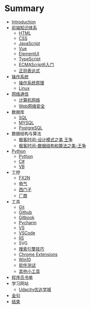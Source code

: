 # Summary

* [Introduction](README.md)
* [前端知识体系](front/front.md)
    * [HTML](front/html.md)
    * [CSS](front/css.md)
    * [JavaScript](front/js.md)
    * [Vue](front/vue.md)
    * [ElementUI](front/ElementUI.md)
    * [TypeScript](front/TypeScript.md)
    * [ECMAScript6入门](front/ECMAScript6.md)
    * [正则表达式](front/rules.md)
* [操作系统](system/system.md)
    * [操作系统原理](system/operatingSys.md)
    * [Linux](system/linux.md)
* [网络通信](Intenet/intenet.md)
    * [计算机网络](Intenet/ComputeInt.md)
    * [Web网络安全](Intenet/WebSafe.md)
* 数据库
    * [SQL](SQL/SQL.md)
    * [MYSQL](SQL/MYSQL.md)
    * [PostgreSQL](SQL/PostgreSQL.md)
* 数据结构与算法
    * [极客时间-设计模式之美 王争](Data/design.md)
    * [极客时间-数据结构和算法之美-王争](Data/data.md)
* [Python](back/Python.md)
    * [Python](back/Python.md)
    * [C#](back/Csharp.md)
    * [VB](back/VB.md)
* 工控
    * [FX2N](InControl/fx2n.md)
    * [电气](InControl/eleInfo.md)
    * [西门子](InControl/sem.md)
    * [厂商](InControl/company.md)
* 工具
    * [Git](Tools/Git.md)
    * [Github](Tools/github.md)
    * [Gitbook](Tools/gitbook.md)
    * [Pycharm](Tools/Pycharm.md)
    * [VS](Tools/VS.md)
    * [VSCode](Tools/VSCode.md)
    * [IIS](Tools/IIS.md)
    * SVG
    * [搜索引擎技巧](Tools/search.md)
    * [Chrome Extensions](Tools/ChromeEx.md)
    * [Win10](Tools/win10.md)
    * [软件测试](Tools/softwareTEST.md)
    * [其他小工具](Tools/others.md)
* [程序员书单](ITBooks/ITBooks.md)
* 学习网站
    * [Udacity优达学城](Learning/Udacity.md)
* [金句](Quotes/Quotes.md)
* [结束](end/README.md)

